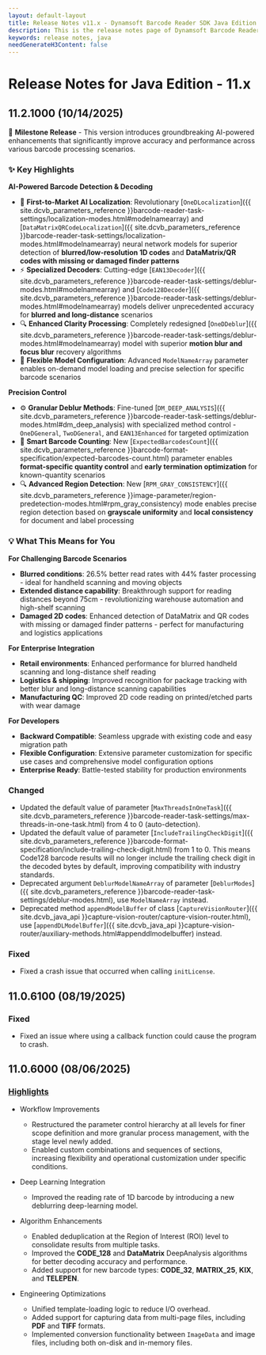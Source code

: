 ```yaml
---
layout: default-layout
title: Release Notes v11.x - Dynamsoft Barcode Reader SDK Java Edition
description: This is the release notes page of Dynamsoft Barcode Reader SDK Java Edition v11.x.
keywords: release notes, java
needGenerateH3Content: false
---
```


# Release Notes for Java Edition - 11.x

## 11.2.1000 (10/14/2025)

🎉 **Milestone Release** - This version introduces groundbreaking AI-powered enhancements that significantly improve accuracy and performance across various barcode processing scenarios.

### ✨ Key Highlights

**AI-Powered Barcode Detection & Decoding**
- 🧠 **First-to-Market AI Localization**: Revolutionary [`OneDLocalization`]({{ site.dcvb_parameters_reference }}barcode-reader-task-settings/localization-modes.html#modelnamearray) and [`DataMatrixQRCodeLocalization`]({{ site.dcvb_parameters_reference }}barcode-reader-task-settings/localization-modes.html#modelnamearray) neural network models for superior detection of **blurred/low-resolution 1D codes** and **DataMatrix/QR codes with missing or damaged finder patterns**
- ⚡ **Specialized Decoders**: Cutting-edge [`EAN13Decoder`]({{ site.dcvb_parameters_reference }}barcode-reader-task-settings/deblur-modes.html#modelnamearray) and [`Code128Decoder`]({{ site.dcvb_parameters_reference }}barcode-reader-task-settings/deblur-modes.html#modelnamearray) models deliver unprecedented accuracy for **blurred and long-distance** scenarios
- 🔍 **Enhanced Clarity Processing**: Completely redesigned [`OneDDeblur`]({{ site.dcvb_parameters_reference }}barcode-reader-task-settings/deblur-modes.html#modelnamearray) model with superior **motion blur and focus blur** recovery algorithms
- 🎯 **Flexible Model Configuration**: Advanced `ModelNameArray` parameter enables on-demand model loading and precise selection for specific barcode scenarios

**Precision Control**
- ⚙️ **Granular Deblur Methods**: Fine-tuned [`DM_DEEP_ANALYSIS`]({{ site.dcvb_parameters_reference }}barcode-reader-task-settings/deblur-modes.html#dm_deep_analysis) with specialized method control - `OneDGeneral`, `TwoDGeneral`, and `EAN13Enhanced` for targeted optimization
- 🎯 **Smart Barcode Counting**: New [`ExpectedBarcodesCount`]({{ site.dcvb_parameters_reference }}barcode-format-specification/expected-barcodes-count.html) parameter enables **format-specific quantity control** and **early termination optimization** for known-quantity scenarios
- 🔍 **Advanced Region Detection**: New [`RPM_GRAY_CONSISTENCY`]({{ site.dcvb_parameters_reference }}image-parameter/region-predetection-modes.html#rpm_gray_consistency) mode enables precise region detection based on **grayscale uniformity** and **local consistency** for document and label processing


### 💡 What This Means for You

**For Challenging Barcode Scenarios**
- **Blurred conditions**: 26.5% better read rates with 44% faster processing - ideal for handheld scanning and moving objects
- **Extended distance capability**: Breakthrough support for reading distances beyond 75cm - revolutionizing warehouse automation and high-shelf scanning
- **Damaged 2D codes**: Enhanced detection of DataMatrix and QR codes with missing or damaged finder patterns - perfect for manufacturing and logistics applications

**For Enterprise Integration**
- **Retail environments**: Enhanced performance for blurred handheld scanning and long-distance shelf reading
- **Logistics & shipping**: Improved recognition for package tracking with better blur and long-distance scanning capabilities
- **Manufacturing QC**: Improved 2D code reading on printed/etched parts with wear damage

**For Developers**
- **Backward Compatible**: Seamless upgrade with existing code and easy migration path
- **Flexible Configuration**: Extensive parameter customization for specific use cases and comprehensive model configuration options
- **Enterprise Ready**: Battle-tested stability for production environments

### Changed

- Updated the default value of parameter [`MaxThreadsInOneTask`]({{ site.dcvb_parameters_reference }}barcode-reader-task-settings/max-threads-in-one-task.html) from 4 to 0 (auto-detection).
- Updated the default value of parameter [`IncludeTrailingCheckDigit`]({{ site.dcvb_parameters_reference }}barcode-format-specification/include-trailing-check-digit.html) from 1 to 0. This means Code128 barcode results will no longer include the trailing check digit in the decoded bytes by default, improving compatibility with industry standards.
- Deprecated argument `DeblurModelNameArray` of parameter [`DeblurModes`]({{ site.dcvb_parameters_reference }}barcode-reader-task-settings/deblur-modes.html), use `ModelNameArray` instead.
- Deprecated method `appendModelBuffer` of class [`CaptureVisionRouter`]({{ site.dcvb_java_api }}capture-vision-router/capture-vision-router.html), use [`appendDLModelBuffer`]({{ site.dcvb_java_api }}capture-vision-router/auxiliary-methods.html#appenddlmodelbuffer) instead.

### Fixed

- Fixed a crash issue that occurred when calling `initLicense`.

## 11.0.6100 (08/19/2025)

### Fixed

- Fixed an issue where using a callback function could cause the program to crash.


## 11.0.6000 (08/06/2025)

### [Highlights](https://www.dynamsoft.com/release-highlights/?product=dbr11.0)

- Workflow Improvements
  - Restructured the parameter control hierarchy at all levels for finer scope definition and more granular process management, with the stage level newly added.
  - Enabled custom combinations and sequences of sections, increasing flexibility and operational customization under specific conditions.

- Deep Learning Integration
  - Improved the reading rate of 1D barcode by introducing a new deblurring deep-learning model.

- Algorithm Enhancements
  - Enabled deduplication at the Region of Interest (ROI) level to consolidate results from multiple tasks.
  - Improved the **CODE_128** and **DataMatrix** DeepAnalysis algorithms for better decoding accuracy and performance.
  - Added support for new barcode types: **CODE_32**, **MATRIX_25**, **KIX**, and **TELEPEN**.

- Engineering Optimizations
  - Unified template-loading logic to reduce I/O overhead.
  - Added support for capturing data from multi-page files, including **PDF** and **TIFF** formats.
  - Implemented conversion functionality between `ImageData` and image files, including both on-disk and in-memory files.
